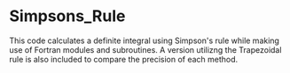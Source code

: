 # Simpsons_Rule

This code calculates a definite integral using Simpson's rule while making use of Fortran modules and subroutines. A version utilizng the Trapezoidal rule is also included to compare the precision of each method.
